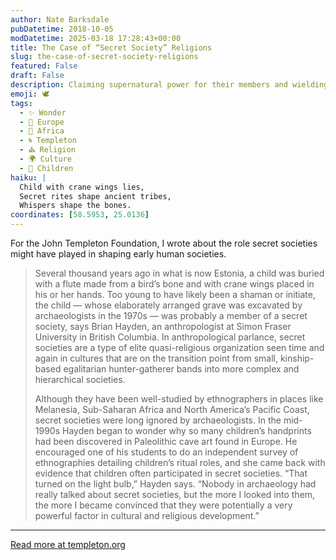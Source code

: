 ```yaml
---
author: Nate Barksdale
pubDatetime: 2018-10-05
modDatetime: 2025-03-18 17:28:43+00:00
title: The Case of “Secret Society” Religions
slug: the-case-of-secret-society-religions
featured: False
draft: False
description: Claiming supernatural power for their members and wielding lasting economic influence, secret societies may represent a key stage in human institution-building
emoji: 🕊️
tags:
  - ✨ Wonder
  - 🍷 Europe
  - 🦁 Africa
  - 🌀 Templeton
  - ⛪ Religion
  - 🌍 Culture
  - 👶 Children
haiku: |
  Child with crane wings lies,  
  Secret rites shape ancient tribes,  
  Whispers shape the bones.
coordinates: [58.5953, 25.0136]
---
```


For the John Templeton Foundation, I wrote about the role secret societies might have played in shaping early human societies.

> Several thousand years ago in what is now Estonia, a child was buried with a flute made from a bird’s bone and with crane wings placed in his or her hands. Too young to have likely been a shaman or initiate, the child — whose elaborately arranged grave was excavated by archaeologists in the 1970s — was probably a member of a secret society, says Brian Hayden, an anthropologist at Simon Fraser University in British Columbia. In anthropological parlance, secret societies are a type of elite quasi-religious organization seen time and again in cultures that are on the transition point from small, kinship-based egalitarian hunter-gatherer bands into more complex and hierarchical societies.
>
> Although they have been well-studied by ethnographers in places like Melanesia, Sub-Saharan Africa and North America’s Pacific Coast, secret societies were long ignored by archaeologists. In the mid-1990s Hayden began to wonder why so many children’s handprints had been discovered in Paleolithic cave art found in Europe. He encouraged one of his students to do an independent survey of ethnographies detailing children’s ritual roles, and she came back with evidence that children often participated in secret societies. “That turned on the light bulb,” Hayden says. “Nobody in archaeology had really talked about secret societies, but the more I looked into them, the more I became convinced that they were potentially a very powerful factor in cultural and religious development.”

---

[Read more at templeton.org](https://www.templeton.org/grant/the-role-of-religion-in-social-change-the-case-of-secret-society-religions)
